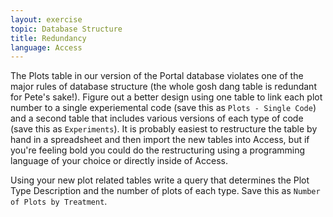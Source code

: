 ```yaml
---
layout: exercise
topic: Database Structure
title: Redundancy
language: Access
---
```


The Plots table in our version of the Portal database violates one of
the major rules of database structure (the whole gosh dang table is
redundant for Pete's sake!). Figure out a better design using one table
to link each plot number to a single experiemental code (save this as
`Plots - Single Code`) and a second table that includes various
versions of each type of code (save this as `Experiments`). It is
probably easiest to restructure the table by hand in a spreadsheet and
then import the new tables into Access, but if you're feeling bold you
could do the restructuring using a programming language of your choice or
directly inside of Access.

Using your new plot related tables write a query that determines the
Plot Type Description and the number of plots of each type. Save this as
`Number of Plots by Treatment`.
